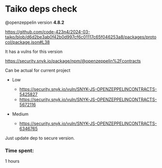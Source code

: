 # Taiko deps check

 @openzeppelin version **4.8.2**

https://github.com/code-423n4/2024-03-taiko/blob/d6d2be3ab0f42b0d997cf6c01117c65f046253a8/packages/protocol/package.json#L38

It has a vulns for this version

https://security.snyk.io/package/npm/@openzeppelin%2Fcontracts

Can be actual for current project

* Low
    * https://security.snyk.io/vuln/SNYK-JS-OPENZEPPELINCONTRACTS-5425827
    * https://security.snyk.io/vuln/SNYK-JS-OPENZEPPELINCONTRACTS-5672116

* Medium
    * https://security.snyk.io/vuln/SNYK-JS-OPENZEPPELINCONTRACTS-6346765


Just update dep to secure version.

### Time spent:
1 hours